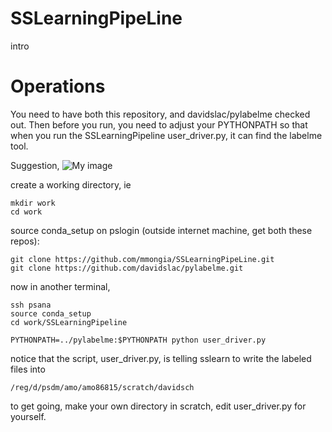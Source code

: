 # SSLearningPipeLine

intro

# Operations

You need to have both this repository, and davidslac/pylabelme checked out. Then before you run, you need to adjust 
your PYTHONPATH so that when you run the SSLearningPipeline user_driver.py, it can find the labelme tool.

Suggestion,
![My image](mmongia.github.com/SSLearningPipeLine/blob/master/ErrorFromTransferLearning.JPG)

create a working directory, ie

```
mkdir work
cd work
```

source conda_setup
on pslogin (outside internet machine, get both these repos):

```
git clone https://github.com/mmongia/SSLearningPipeLine.git
git clone https://github.com/davidslac/pylabelme.git
```

now in another terminal, 

```
ssh psana
source conda_setup
cd work/SSLearningPipeline

PYTHONPATH=../pylabelme:$PYTHONPATH python user_driver.py
```

notice that the script, user_driver.py, is telling sslearn to write the labeled files into 
```
/reg/d/psdm/amo/amo86815/scratch/davidsch
```
to get going, make your own directory in scratch, edit user_driver.py for yourself.

